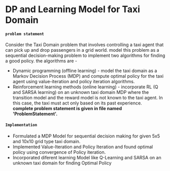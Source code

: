 # DP and Learning Model for Taxi Domain 

#### `problem statement` 
Consider the Taxi Domain problem that involves controlling a taxi agent that can pick up and drop passengers in a grid world. model this problem as a sequential decision-making problem to implement two algorithms for finding a good policy. the algorithms are - 
* Dynamic programming (offline learning) -  model the taxi domain as a Markov Decision Process (MDP) and compute optimal policy for the taxi agent using value-iteration and policy iteration algorithms.
* Reinforcement learning methods (online learning) - incorporate RL (Q and SARSA learning) on an unknown taxi domain MDP where the transition model and the reward model is not known to the taxi agent. In this case, the taxi must act only based on its past experience. \
__complete problem statement is given in file named 'ProblemStatement'.__


#### `Implementation`
* Formulated a MDP Model for sequential decision making for given 5x5 and 10x10 grid type taxi domain.
* Implemented Value-Iteration and Policy Iteration and found optimal policy using convergence of Policy iteration.
* Incorporated diferent learning Model like Q-Learning and SARSA on an unknown taxi domain for finding Optimal Policy



